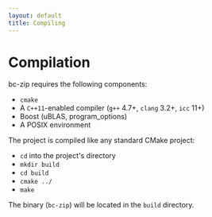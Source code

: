 ```yaml
---
layout: default
title: Compiling
---
```


# Compilation

bc-zip requires the following components:

- `cmake`
- A `C++11`-enabled compiler (`g++` 4.7+, `clang` 3.2+, `icc` 11+)
- Boost (uBLAS, program_options)
- A POSIX environment

The project is compiled like any standard CMake project:

- `cd` into the project's directory
- `mkdir build`
- `cd build`
- `cmake ../`
- `make`

The binary (`bc-zip`) will be located in the `build` directory.